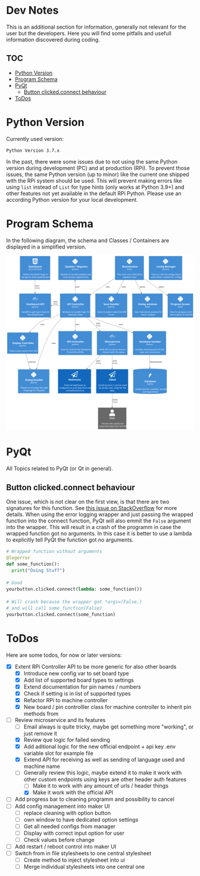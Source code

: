 # Dev Notes <!-- omit in toc -->

This is an additional section for information, generally not relevant for the user but the developers. Here you will find some pitfalls and usefull information discovered during coding.

## TOC  <!-- omit in toc -->

- [Python Version](#python-version)
- [Program Schema](#program-schema)
- [PyQt](#pyqt)
  - [Button clicked.connect behaviour](#button-clickedconnect-behaviour)
- [ToDos](#todos)


# Python Version

Currently used version:

```
Python Version 3.7.x
```

In the past, there were some issues due to not using the same Python version during development (PC) and at production (RPi). To prevent those issues, the same Python version (up to minor) like the current one shipped with the RPi system should be used. This will prevent making errors like using `list` instead of `List` for type hints (only works at Python 3.9+) and other features not yet available in the default RPi Python. Please use an according Python version for your local development.

# Program Schema

In the following diagram, the schema and Classes / Containers are displayed in a simplified version.

![ProgramSchema](diagrams/out/ProgramSchema.svg)

# PyQt

All Topics related to PyQt (or Qt in general).

## Button clicked.connect behaviour

One issue, which is not clear on the first view, is that there are two signatures for this function. See [this issue on StackOverflow](https://stackoverflow.com/questions/53110309/qpushbutton-clicked-fires-twice-when-autowired-using-ui-form/53110495#53110495) for more details. When using the error logging wrapper and just passing the wrapped function into the connect function, PyQt will also emmit the `False` argument into the wrapper. This will result in a crash of the programm in case the wrapped function got no arguments. In this case it is better to use a lambda to explicitly tell PyQt the function got no arguments.

```Python
# Wrapped function without arguments
@logerror
def some_function():
  print("Doing Stuff")

# Good
yourbutton.clicked.connect(lambda: some_function())

# Will crash because the wrapper got *args=(False,)
# and will call some_function(False)
yourbutton.clicked.connect(some_function)
```


# ToDos

Here are some todos, for now or later versions:

- [x] Extent RPi Controller API to be more generic for also other boards
  - [x] Introduce new config var to set board type
  - [x] Add list of supported board types to settings
  - [x] Extend documentation for pin names / numbers
  - [x] Check if setting is in list of supported types
  - [x] Refactor RPi to machine controller
  - [x] New board / pin controlller class for machine controller to inherit pin methods from
- [ ] Review microservice and its features
  - [ ] Email always is quite tricky, maybe get something more "working", or just remove it
  - [x] Review que logic for failed sending
  - [x] Add aditional logic for the new official endpoint + api key .env variable slot for example file
  - [x] Extend API for receiving as well as sending of language used and machine name
  - [ ] Generally review this logic, maybe extend it to make it work with other custom endpoints using keys are other header auth features
    - [ ] Make it to work with any amount of urls / header things
    - [x] Make it work with the official API
- [ ] Add progress bar to cleaning programm and possibility to cancel
- [ ] Add config management into maker UI
  - [ ] replace cleaning with option button
  - [ ] own window to have dedicated option settings
  - [ ] Get all needed configs from manager
  - [ ] Display with correct input option for user
  - [ ] Check values before change
- [ ] Add restart / reboot control into maker UI
- [ ] Switch from in file stylesheets to one central stylesheet
  - [ ] Create method to inject stylesheet into ui
  - [ ] Merge individual stylesheets into one central one
